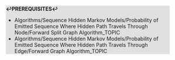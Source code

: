 <div style="margin:2em; background-color: #e0e0e0;">

<strong>↩PREREQUISITES↩</strong>

 * Algorithms/Sequence Hidden Markov Models/Probability of Emitted Sequence Where Hidden Path Travels Through Node/Forward Split Graph Algorithm_TOPIC
 * Algorithms/Sequence Hidden Markov Models/Probability of Emitted Sequence Where Hidden Path Travels Through Edge/Forward Graph Algorithm_TOPIC

</div>

